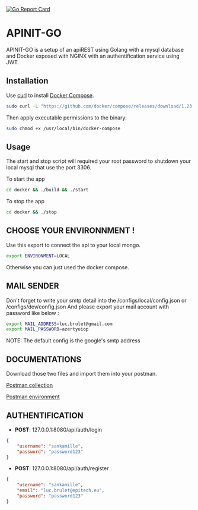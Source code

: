 [![Go Report Card](https://goreportcard.com/badge/github.com/lbrulet/APINIT-GO)](https://goreportcard.com/report/github.com/lbrulet/APINIT-GO)
  
# APINIT-GO

APINIT-GO is a setup of an apiREST using Golang with a mysql database and Docker exposed with NGINX with an authentification service using JWT.

## Installation

Use [curl](https://curl.haxx.se/) to install [Docker Compose](https://docs.docker.com/compose/install/#install-compose).

```bash
sudo curl -L "https://github.com/docker/compose/releases/download/1.23.1/docker-compose-$(uname -s)-$(uname -m)" -o /usr/local/bin/docker-compose
```
Then apply executable permissions to the binary:

```bash
sudo chmod +x /usr/local/bin/docker-compose
```

## Usage

The start and stop script will required your root password to shutdown your local mysql that use the port 3306.

To start the app
```bash
cd docker && ./build && ./start
```

To stop the app
```bash
cd docker && ./stop
```

## CHOOSE YOUR ENVIRONNMENT !

Use this export to connect the api to your local mongo.
```bash
export ENVIRONMENT=LOCAL
```

Otherwise you can just used the docker compose.

## MAIL SENDER

Don't forget to write your smtp detail into the /configs/local/config.json or /configs/dev/config.json
And please export your mail account with password like below :

```bash
export MAIL_ADDRESS=luc.brulet@gmail.com
export MAIL_PASSWORD=azertyuiop
```

NOTE: The default config is the google's smtp address

## DOCUMENTATIONS

Download those two files and import them into your postman.

[Postman collection](https://github.com/lbrulet/APINIT-GO/blob/master/docs/APINIT-GO.postman_collection.json)

[Postman environment](https://github.com/lbrulet/APINIT-GO/blob/master/docs/APINIT-GO.postman_environment.json)

## AUTHENTIFICATION

* __POST__: 127.0.0.1:8080/api/auth/login

```json
{
    "username": "sankamille",
    "password": "password123"
}
```

* __POST__: 127.0.0.1:8080/api/auth/register

```json
{
    "username": "sankamille",
    "email": "luc.brulet@epitech.eu",
    "password": "password123"
}
```
